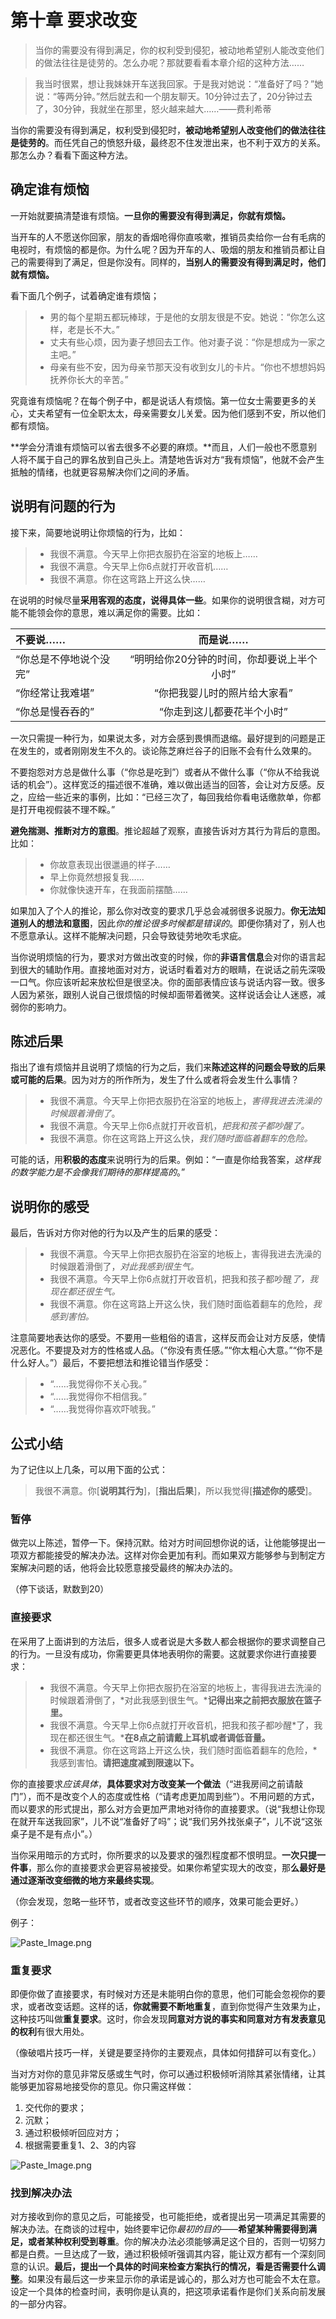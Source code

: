 # 第十章 要求改变

> 当你的需要没有得到满足，你的权利受到侵犯，被动地希望别人能改变他们的做法往往是徒劳的。怎么办呢？那就要看看本章介绍的这种方法……

> 我当时很累，想让我妹妹开车送我回家。于是我对她说：“准备好了吗？”她说：“等两分钟。”然后就去和一个朋友聊天。10分钟过去了，20分钟过去了，30分钟，我就坐在那里，怒火越来越大……——费利希蒂

当你的需要没有得到满足，权利受到侵犯时，**被动地希望别人改变他们的做法往往是徒劳的**。而任凭自己的愤怒升级，最终忍不住发泄出来，也不利于双方的关系。那怎么办？看看下面这种方法。

## 确定谁有烦恼

一开始就要搞清楚谁有烦恼。**一旦你的需要没有得到满足，你就有烦恼。**

当开车的人不愿送你回家，朋友的香烟呛得你直咳嗽，推销员卖给你一台有毛病的电视时，有烦恼的都是你。为什么呢？因为开车的人、吸烟的朋友和推销员都让自己的需要得到了满足，但是你没有。同样的，**当别人的需要没有得到满足时，他们就有烦恼。**

看下面几个例子，试着确定谁有烦恼；

> - 男的每个星期五都玩棒球，于是他的女朋友很是不安。她说：“你怎么这样，老是长不大。”
> - 丈夫有些心烦，因为妻子想回去工作。他对妻子说：“你是想成为一家之主吧。”
> - 母亲有些不安，因为母亲节那天没有收到女儿的卡片。“你也不想想妈妈抚养你长大的辛苦。”

究竟谁有烦恼呢？在每个例子中，都是说话人有烦恼。第一位女士需要更多的关心，丈夫希望有一位全职太太，母亲需要女儿关爱。因为他们感到不安，所以他们都有烦恼。

**学会分清谁有烦恼可以省去很多不必要的麻烦。**而且，人们一般也不愿意别人将不属于自己的罪名放到自己头上。清楚地告诉对方“我有烦恼”，他就不会产生抵触的情绪，也就更容易解决你们之间的矛盾。

## 说明有问题的行为

接下来，简要地说明让你烦恼的行为，比如：

> - 我很不满意。今天早上你把衣服扔在浴室的地板上……
> - 我很不满意。今天早上你6点就打开收音机……
> - 我很不满意。你在这弯路上开这么快……

在说明的时候尽量**采用客观的态度，说得具体一些**。如果你的说明很含糊，对方可能不能领会你的意思，难以满足你的需要。比如：

| 不要说……        |          而是说……          |
| :----------- | :---------------------: |
| “你总是不停地说个没完” | “明明给你20分钟的时间，你却要说上半个小时” |
| “你经常让我难堪”    |     “你把我婴儿时的照片给大家看”     |
| “你总是慢吞吞的”    |     “你走到这儿都要花半个小时”      |

一次只需提一种行为，如果说太多，对方会感到畏惧而退缩。最好提到的问题是正在发生的，或者刚刚发生不久的。谈论陈芝麻烂谷子的旧账不会有什么效果的。

不要抱怨对方总是做什么事（“你总是吃到”）或者从不做什么事（“你从不给我说话的机会”）。这样宽泛的描述很不准确，难以做出适当的回答，会让对方反感。反之，应给一些近来的事例，比如：“已经三次了，每回我给你看电话缴款单，你都是打开电视假装不理不睬。”

**避免揣测、推断对方的意图**。推论超越了观察，直接告诉对方其行为背后的意图。比如：

> - 你故意表现出很邋遢的样子……
> - 早上你竟然想报复我……
> - 你就像快速开车，在我面前摆酷……

如果加入了个人的推论，那么你对改变的要求几乎总会减弱很多说服力。**你无法知道别人的想法和意图**，因此*你的推论很多时候都是错误的*。即便你猜对了，别人也不愿意承认。这样不能解决问题，只会导致徒劳地吹毛求疵。

当你说明烦恼的行为，要求对方做出改变的时候，你的**非语言信息**会对你的语言起到很大的辅助作用。直接地面对对方，说话时看着对方的眼睛，在说话之前先深吸一口气。你应该听起来放松但是很坚决。你的面部表情应该与说话内容一致。很多人因为紧张，跟别人说自己很烦恼的时候却面带着微笑。这样说话会让人迷惑，减弱你的影响力。

## 陈述后果

指出了谁有烦恼并且说明了烦恼的行为之后，我们来**陈述这样的问题会导致的后果或可能的后果**。因为对方的所作所为，发生了什么或者将会发生什么事情？

> - 我很不满意。今天早上你把衣服扔在浴室的地板上，*害得我进去洗澡的时候跟着滑倒了*。
> - 我很不满意。今天早上你6点就打开收音机，*把我和孩子都吵醒了。*
> - 我很不满意。你在这弯路上开这么快，*我们随时面临着翻车的危险。*

可能的话，用**积极的态度**来说明行为的后果。例如：“一直是你给我答案，*这样我的数学能力是不会像我们期待的那样提高的*。”

## 说明你的感受

最后，告诉对方你对他的行为以及产生的后果的感受：

> - 我很不满意。今天早上你把衣服扔在浴室的地板上，害得我进去洗澡的时候跟着滑倒了，*对此我感到很生气。*
> - 我很不满意。今天早上你6点就打开收音机，把我和孩子都吵醒*了，我现在都还很生气。*
> - 我很不满意。你在这弯路上开这么快，我们随时面临着翻车的危险，*我感到害怕。*

注意简要地表达你的感受。不要用一些粗俗的语言，这样反而会让对方反感，使情况恶化。不要提及对方的性格或人品。（“你没有责任感。”“你太粗心大意。”“你不是什么好人。”）最后，不要把想法和推论错当作感受：

> - “……我觉得你不关心我。”
> - “……我觉得你不相信我。”
> - “……我觉得你喜欢吓唬我。”

## 公式小结

为了记住以上几条，可以用下面的公式：

> 我很不满意。你[**说明其行为**]，[**指出后果**]，所以我觉得[**描述你的感受**]。

### 暂停

做完以上陈述，暂停一下。保持沉默。给对方时间回想你说的话，让他能够提出一项双方都能接受的解决办法。这样对你会更加有利。而如果双方能够参与到制定方案解决问题的话，他将会比较愿意接受最终的解决办法的。

（停下谈话，默数到20）

### 直接要求

在采用了上面讲到的方法后，很多人或者说是大多数人都会根据你的要求调整自己的行为。一旦没有成功，你需要更具体地表明你的需要。这就要求你进行直接要求：

> - 我很不满意。今天早上你把衣服扔在浴室的地板上，害得我进去洗澡的时候跟着滑倒了，*对此我感到很生气。***记得出来之前把衣服放在篮子里。**
> - 我很不满意。今天早上你6点就打开收音机，把我和孩子都吵醒*了，我现在都还很生气。***在8点之前请戴上耳机或者调低音量。**
> - 我很不满意。你在这弯路上开这么快，我们随时面临着翻车的危险，*我感到害怕。**请把速度减到限速以下。**

你的直接要求*应该具体*，**具体要求对方改变某一个做法**（“进我房间之前请敲门”），而不是改变个人的态度或性格（“请考虑更加周到些”）。不用问题的方式，而以要求的形式提出，那么对方会更加严肃地对待你的直接要求。（说“我想让你现在就开车送我回家”，儿不说“准备好了吗”；说“我们另外找张桌子”，儿不说“这张桌子是不是有点小”。）

当你采用暗示的方式时，你所要求的以及要求的强烈程度都不恨明显。**一次只提一件事**，那么你的直接要求会更容易被接受。如果你希望实现大的改变，那**么最好是通过逐渐改变细微的地方来最终实现**。

（你会发现，忽略一些环节，或者改变这些环节的顺序，效果可能会更好。）

例子：

![Paste_Image.png](http://upload-images.jianshu.io/upload_images/197369-2214becacc4bebc6.png?imageMogr2/auto-orient/strip%7CimageView2/2/w/1240)



### 重复要求

即便你做了直接要求，有时候对方还是未能明白你的意思，他们可能会忽视你的要求，或者改变话题。这样的话，**你就需要不断地重复**，直到你觉得产生效果为止，这种技巧叫做**重复要求**。这时，你会发现**同意对方说的事实和同意对方有发表意见的权利**有很大用处。

（像破唱片技巧一样，关键是要坚持你的主要观点，具体如何措辞可以有变化。）



当对方对你的意见非常反感或生气时，你可以通过积极倾听消除其紧张情绪，让其能够更加容易地接受你的意见。你只需这样做：

1. 交代你的要求；
2. 沉默；
3. 通过积极倾听回应对方；
4. 根据需要重复1、2、3的内容

![Paste_Image.png](http://upload-images.jianshu.io/upload_images/197369-f9f4e6b86677a03e.png?imageMogr2/auto-orient/strip%7CimageView2/2/w/1240)

### 找到解决办法

对方接收到你的意见之后，可能接受，也可能拒绝，或者提出另一项满足其需要的解决办法。在商谈的过程中，始终要牢记你*最初的目的*——**希望某种需要得到满足，或者某种权利受到尊重**。你的解决办法必须能够满足这个目的，否则一切努力都是白费。一旦达成了一致，通过积极倾听强调其内容，能让双方都有一个深刻同意的认识。**最后，提出一个具体的时间来检查方案执行的情况，看是否需要什么调整**。如果没有最后这一步来显示你的承诺是诚心的，那么对方也可能会不太在意。设定一个具体的检查时间，表明你是认真的，把这项承诺看作是你们关系向前发展的一部分内容。
